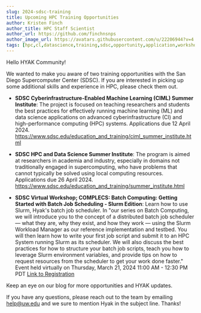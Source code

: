 ```yaml
---
slug: 2024-sdsc-training
title: Upcoming HPC Training Opportunities
author: Kristen Finch
author_title: HPC Staff Scientist
author_url: https://github.com/finchnsnps
author_image_url: https://avatars.githubusercontent.com/u/22206944?v=4
tags: [hpc,cl,datascience,training,sdsc,opportunity,application,workshop]
---
```


Hello HYAK Community! 

We wanted to make you aware of two training opportunities with the San Diego Supercomputer Center (SDSC). If you are interested in picking up some additional skills and experience in HPC, please check them out.

* **SDSC Cyberinfrastructure-Enabled Machine Learning (CIML) Summer Institute**: The project is focused on teaching researchers and students the best practices for effectively running machine learning (ML) and data science applications on advanced cyberinfrastructure (CI) and high-performance computing (HPC) systems. Applications due 12 April 2024. https://www.sdsc.edu/education_and_training/ciml_summer_institute.html 

* **SDSC HPC and Data Science Summer Institute**: The program is aimed at researchers in academia and industry, especially in domains not traditionally engaged in supercomputing, who have problems that cannot typically be solved using local computing resources. Applications due 26 April 2024. https://www.sdsc.edu/education_and_training/summer_institute.html

* **SDSC Virtual Workshop; COMPLECS: Batch Computing: Getting Started with Batch Job Scheduling - Slurm Edition**: Learn how to use Slurm, Hyak's batch job scheduler. In "our series on Batch Computing, we will introduce you to the concept of a distributed batch job scheduler — what they are, why they exist, and how they work — using the Slurm Workload Manager as our reference implementation and testbed. You will then learn how to write your first job script and submit it to an HPC System running Slurm as its scheduler. We will also discuss the best practices for how to structure your batch job scripts, teach you how to leverage Slurm environment variables, and provide tips on how to request resources from the scheduler to get your work done faster." Event held virtually on Thursday, March 21, 2024 11:00 AM - 12:30 PM PDT [Link to Registration](https://www.sdsc.edu/event_items/202403-Batch-Computing-Part-1.html)

Keep an eye on our blog for more opportunities and HYAK updates. 

If you have any questions, please reach out to the team by emailing help@uw.edu and we sure to mention Hyak in the subject line. Thanks!